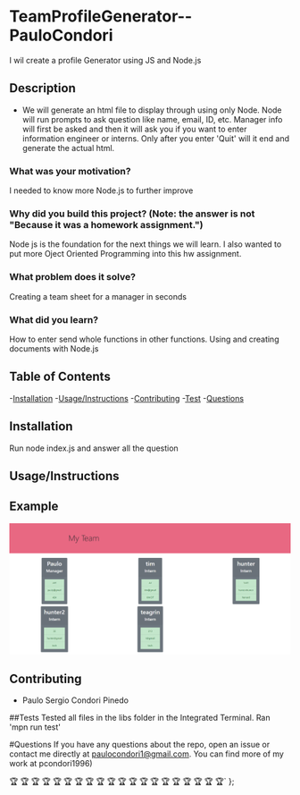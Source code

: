 # TeamProfileGenerator--PauloCondori
I wil create a profile Generator using JS and Node.js

## Description
- We will generate an html file to display through using only Node. Node will run prompts to ask question like name, email, ID, etc. 
Manager info will first be asked and then it will ask you if you want to enter information engineer or interns. Only after you enter 'Quit'
will it end and generate the actual html. 

### What was your motivation?
I needed to know more Node.js to further improve 

### Why did you build this project? (Note: the answer is not "Because it was a homework assignment.")
Node js is the foundation for the next things we will learn. I also wanted to put more Oject Oriented Programming 
into this hw assignment.

### What problem does it solve?
Creating a team sheet for a manager in seconds

### What did you learn?
How to enter send whole functions in other functions. Using and creating documents with Node.js

## Table of Contents 

-[Installation](#installation)
-[Usage/Instructions](#Usage/Instructions)
-[Contributing](#Contributing)
-[Test](#Test)
-[Questions](#Questions)

## Installation
Run node index.js and answer all the question 

## Usage/Instructions

## Example
![ReadMe Example](./img/samplee.png)


## Contributing
- Paulo Sergio Condori Pinedo

##Tests 
Tested all files in the libs folder in the Integrated Terminal. Ran 'mpn run test'

#Questions 
If you have any questions about the repo, open an issue or contact me directly at paulocondori1@gmail.com. You can find more of my work at pcondori1996)

🏆 🏆 🏆 🏆 🏆 🏆 🏆 🏆 🏆 🏆 🏆 🏆 🏆 🏆 🏆 🏆 🏆 🏆 🏆 🏆`
};